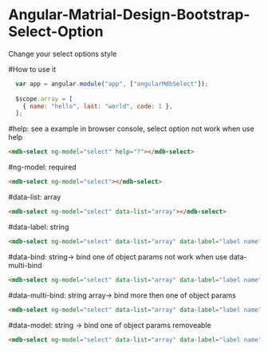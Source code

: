 # Angular-Matrial-Design-Bootstrap-Select-Option
Change your select options style

#How to use it
```javascript
  var app = angular.module("app", ["angularMdbSelect"]);
  
  $scope.array = [
    { name: "hello", last: "world", code: 1 },
  ];
```

#help:
see a example in browser console, select option not work when use help
```html
<mdb-select ng-model="select" help="?"></mdb-select>
```

#ng-model: required
```html
<mdb-select ng-model="select"></mdb-select>
```

#data-list: array
```html
<mdb-select ng-model="select" data-list="array"></mdb-select>
```

#data-label: string
```html
<mdb-select ng-model="select" data-list="array" data-label="label name"></mdb-select>
```

#data-bind: 
string-> bind one of object params
not work when use data-multi-bind
```html
<mdb-select ng-model="select" data-list="array" data-label="label name" data-bind="name"></mdb-select>
```

#data-multi-bind: 
string array-> bind more then one of object params
```html
<mdb-select ng-model="select" data-list="array" data-label="label name" data-multi-bind="['name','last','code']"></mdb-select>
```

#data-model: 
string -> bind one of object params
removeable
```html
<mdb-select ng-model="select" data-list="array" data-label="label name" data-multi-bind="['name','last','code']" ng-model="name OR last OR code"></mdb-select>
```
